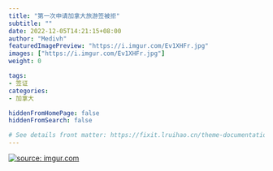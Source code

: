```yaml
---
title: "第一次申请加拿大旅游签被拒"
subtitle: ""
date: 2022-12-05T14:21:15+08:00
author: "Medivh"
featuredImagePreview: "https://i.imgur.com/Ev1XHFr.jpg"
images: ["https://i.imgur.com/Ev1XHFr.jpg"]
weight: 0

tags:
- 签证
categories:
- 加拿大

hiddenFromHomePage: false
hiddenFromSearch: false

# See details front matter: https://fixit.lruihao.cn/theme-documentation-content/#front-matter
---
```


<!--more-->

<a href="https://imgur.com/Ev1XHFr"><img src="https://i.imgur.com/Ev1XHFr.jpg" title="source: imgur.com" /></a>

## 
